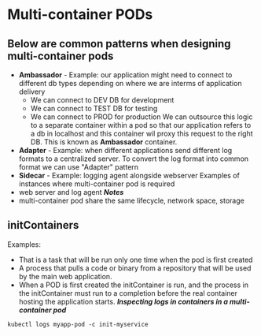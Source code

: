 # Multi-container PODs
## Below are common patterns when designing multi-container pods
- **Ambassador** - Example: our application might need to connect to different db types depending on where we are interms of application delivery
     - We can connect to DEV DB for development 
     - We can connect to TEST DB for testing
     - We can connect to PROD for production
We can outsource this logic to a separate container within a pod so that our application refers to a db in localhost
and this container wil proxy this request to the right DB. This is known as **Ambassador** container.
- **Adapter** - Example: when different applications send different log formats to a centralized server. 
To convert the log format into common format we can use "Adapter" pattern
- **Sidecar** - Example: logging agent alongside webserver 
Examples of instances where multi-container pod is required
- web server and log agent 
***Notes***
- multi-container pod share the same lifecycle, network space, storage
## initContainers
Examples: 
  -  That is a task that will be run only one time when the pod is first created
  - A process that pulls a code or binary from a repository that will be used by the main web application.
  - When a POD is first created the initContainer is run, 
   and the process in the initContainer must run to a completion before the real container hosting the application starts.
**_Inspecting logs in containers in a multi-container pod_**
```
kubectl logs myapp-pod -c init-myservice
```